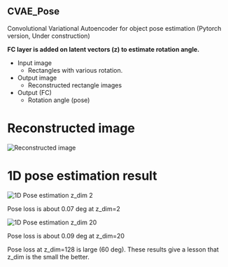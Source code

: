 ## CVAE_Pose
Convolutional Variational Autoencoder for object pose estimation (Pytorch version, Under construction)

**FC layer is added on latent vectors (z) to estimate rotation angle.**

* Input image
  * Rectangles with various rotation.
* Output image
  * Reconstructed rectangle images
* Output (FC)
  * Rotation angle (pose)

# Reconstructed image
![Reconstructed image](https://github.com/peytonhong/CVAE_Pose/blob/cvae_pytorch/results/image_at_epoch_0199.png)

# 1D pose estimation result
![1D Pose estimation z_dim 2](https://github.com/peytonhong/CVAE_Pose/blob/master/results/pose_result_z_dim_2.png)

Pose loss is about 0.07 deg at z_dim=2

![1D Pose estimation z_dim 20](https://github.com/peytonhong/CVAE_Pose/blob/master/results/pose_result_z_dim_20.png)

Pose loss is about 0.09 deg at z_dim=20

Pose loss at z_dim=128 is large (60 deg). These results give a lesson that z_dim is the small the better.
